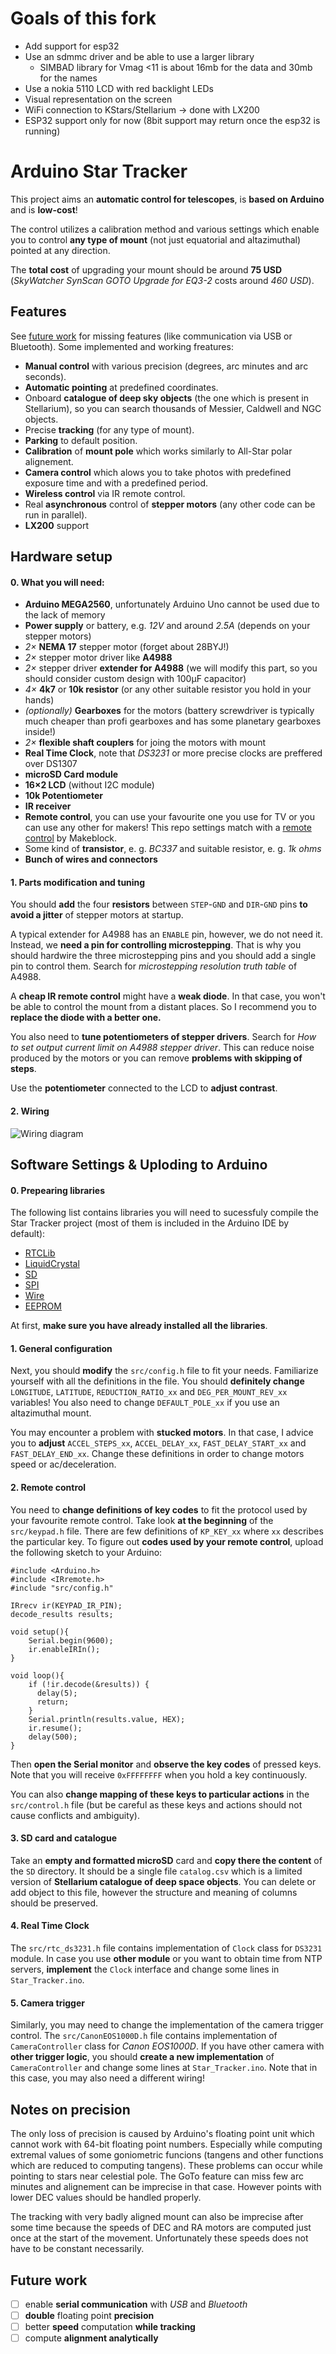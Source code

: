 # Goals of this fork
 * Add support for esp32
 * Use an sdmmc driver and be able to use a larger library
   * SIMBAD library for Vmag <11 is about 16mb for the data and 30mb for the names
 * Use a nokia 5110 LCD with red backlight LEDs
 * Visual representation on the screen
 * WiFi connection to KStars/Stellarium -> done with LX200
 * ESP32 support only for now (8bit support may return once the esp32 is running)
# Arduino Star Tracker

This project aims an **automatic control for telescopes**, is **based on Arduino** and is **low-cost**!

The control utilizes a calibration method and various settings which enable you to control **any type of mount** (not just equatorial and altazimuthal) pointed at any direction.

The **total cost** of upgrading your mount should be around **75 USD** (*SkyWatcher SynScan GOTO Upgrade for EQ3-2* costs around *460 USD*).

## Features

See [future work](#future-work) for missing features (like communication via USB or Bluetooth). Some implemented and working freatures:

* **Manual control** with various precision (degrees, arc minutes and arc seconds).
* **Automatic pointing** at predefined coordinates.
* Onboard **catalogue of deep sky objects** (the one which is present in Stellarium), so you can search thousands of Messier, Caldwell and NGC objects.
* Precise **tracking** (for any type of mount).
* **Parking** to default position.
* **Calibration** of **mount pole** which works similarly to All-Star polar alignement.
* **Camera control** which alows you to take photos with predefined exposure time and with a predefined period.
* **Wireless control** via IR remote control.
* Real **asynchronous** control of **stepper motors** (any other code can be run in parallel). 
* **LX200** support


## Hardware setup

#### 0. What you will need:
* **Arduino MEGA2560**, unfortunately Arduino Uno cannot be used due to the lack of memory
* **Power supply** or battery, e.g. *12V* and around *2.5A* (depends on your stepper motors)
* *2×* **NEMA 17** stepper motor (forget about 28BYJ!)
* *2×* stepper motor driver like **A4988**
* *2×* stepper driver **extender for A4988** (we will modify this part, so you should consider custom design with 100μF capacitor)
* *4×* **4k7** or **10k resistor** (or any other suitable resistor you hold in your hands)
* *(optionally)* **Gearboxes** for the motors (battery screwdriver is typically much cheaper than profi gearboxes and has some planetary gearboxes inside!)
* *2×* **flexible shaft couplers** for joing the motors with mount
* **Real Time Clock**, note that *DS3231* or more precise clocks are preffered over DS1307 
* **microSD Card module**
* **16×2 LCD** (without I2C module)
* **10k Potentiometer**
* **IR receiver**
* **Remote control**, you can use your favourite one you use for TV or you can use any other for makers! This repo settings match with a [remote control](https://www.makeblock.com/project/me-ir-remote-controller) by Makeblock. 
* Some kind of **transistor**, e. g. *BC337* and suitable resistor, e. g. *1k ohms* 
* **Bunch of wires and connectors**

#### 1. Parts modification and tuning

You should **add** the four **resistors** between `STEP`-`GND` and `DIR`-`GND` pins **to avoid a jitter** of stepper motors at startup. 

A typical extender for A4988 has an `ENABLE` pin, however, we do not need it. Instead, we **need a pin for controlling microstepping**. That is why you should hardwire the three microstepping pins and you should add a single pin to control them. Search for *microstepping resolution truth table* of A4988.

A **cheap IR remote control** might have a **weak diode**. In that case, you won't be able to control the mount from a distant places. So I recommend you to **replace the diode with a better one.**  

You also need to **tune potentiometers of stepper drivers**. Search for *How to set output current limit on A4988 stepper driver*. This can reduce noise produced by the motors or you can remove **problems with skipping of steps**. 

Use the **potentiometer** connected to the LCD to **adjust contrast**.

#### 2. Wiring

![Wiring diagram](https://github.com/Tomiinek/Star_Tracker/blob/master/_img/wiring.png)

## Software Settings & Uploding to Arduino

#### 0. Prepearing libraries

The following list contains libraries you will need to sucessfuly compile the Star Tracker project (most of them is included in the Arduino IDE by default):

* [RTCLib](https://github.com/adafruit/RTClib)
* [LiquidCrystal](https://github.com/arduino-libraries/LiquidCrystal)
* [SD](https://github.com/arduino-libraries/SD)
* [SPI](https://www.arduino.cc/en/Reference/SPI)
* [Wire](https://www.arduino.cc/en/Reference/Wire)
* [EEPROM](https://www.arduino.cc/en/Reference/EEPROM)

At first, **make sure you have already installed all the libraries**.

#### 1. General configuration

Next, you should **modify** the `src/config.h` file to fit your needs. Familiarize yourself with all the definitions in the file. You should **definitely change** `LONGITUDE`, `LATITUDE`, `REDUCTION_RATIO_xx` and `DEG_PER_MOUNT_REV_xx` variables! You also need to change `DEFAULT_POLE_xx` if you use an altazimuthal mount.

You may encounter a problem with **stucked motors**. In that case, I advice you to **adjust** `ACCEL_STEPS_xx`, `ACCEL_DELAY_xx`, `FAST_DELAY_START_xx` and `FAST_DELAY_END_xx`. Change these definitions in order to change motors speed or ac/deceleration.

#### 2. Remote control

You need to **change definitions of key codes** to fit the protocol used by your favourite remote control. Take look **at the beginning** of the `src/keypad.h` file. There are few definitions of `KP_KEY_xx` where `xx` describes the particular key. To figure out **codes used by your remote control**, upload the following sketch to your Arduino:

```
#include <Arduino.h>
#include <IRremote.h>
#include "src/config.h"

IRrecv ir(KEYPAD_IR_PIN);
decode_results results;

void setup(){
    Serial.begin(9600);
    ir.enableIRIn();
}

void loop(){
    if (!ir.decode(&results)) {
      delay(5);
      return;
    }
    Serial.println(results.value, HEX);
    ir.resume();
    delay(500);
}
```

Then **open the Serial monitor** and **observe the key codes** of pressed keys. Note that you will receive `0xFFFFFFFF` when you hold a key continuously.

You can also **change mapping of these keys to particular actions** in the `src/control.h` file (but be careful as these keys and actions should not cause conflicts and ambiguity).

#### 3. SD card and catalogue

Take an **empty and formatted microSD** card and **copy there the content** of the `SD` directory. It should be a single file `catalog.csv` which is a limited version of **Stellarium catalogue of deep space objects**. You can delete or add object to this file, however the structure and meaning of columns should be preserved.

#### 4. Real Time Clock

The `src/rtc_ds3231.h` file contains implementation of `Clock` class for `DS3231` module. In case you use **other module** or you want to obtain time from NTP servers, **implement** the `Clock` interface and change some lines in `Star_Tracker.ino`.

#### 5. Camera trigger

Similarly, you may need to change the implementation of the camera trigger control. The `src/CanonEOS1000D.h` file contains implementation of `CameraController` class for *Canon EOS1000D*. If you have other camera with **other trigger logic**, you should **create a new implementation** of `CameraController` and change some lines at `Star_Tracker.ino`. Note that in this case, you may also need a different wiring!

## Notes on precision

The only loss of precision is caused by Arduino's floating point unit which cannot work with 64-bit floating point numbers. Especially while computing extremal values of some goniometric funcions (tangens and other functions which are reduced to computing tangens). These problems can occur while pointing to stars near celestial pole. The GoTo feature can miss few arc minutes and alignement can be imprecise in that case. However points with lower DEC values should be handled properly.  

The tracking with very badly aligned mount can also be imprecise after some time because the speeds of DEC and RA motors are computed just once at the start of the movement. Unfortunately these speeds does not have to be constant necessarily.

## Future work

- [ ] enable **serial communication** with *USB* and *Bluetooth*
- [ ]  **double** floating point **precision** 
- [ ]  better **speed** computation **while tracking**
- [ ]  compute **alignment analytically**
